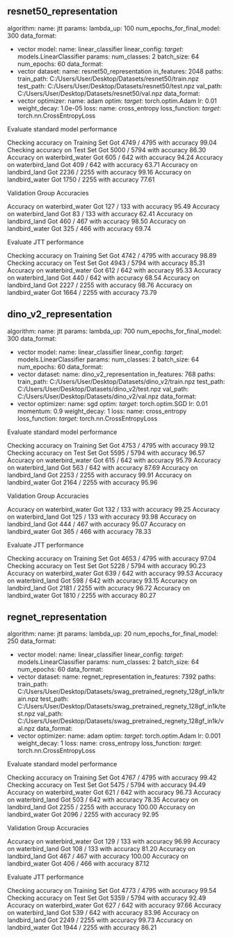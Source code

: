 ## resnet50_representation

algorithm:
  name: jtt
  params:
    lambda_up: 100
    num_epochs_for_final_model: 300
  data_format:
  - vector
model:
  name: linear_classifier
  linear_config:
    _target_: models.LinearClassifier
  params:
    num_classes: 2
    batch_size: 64
    num_epochs: 60
  data_format:
  - vector
dataset:
  name: resnet50_representation
  in_features: 2048
  paths:
    train_path: C:/Users/User/Desktop/Datasets/resnet50/train.npz
    test_path: C:/Users/User/Desktop/Datasets/resnet50/test.npz
    val_path: C:/Users/User/Desktop/Datasets/resnet50/val.npz
  data_format:
  - vector
optimizer:
  name: adam
  optim:
    _target_: torch.optim.Adam
    lr: 0.01
    weight_decay: 1.0e-05
loss:
  name: cross_entropy
  loss_function:
    _target_: torch.nn.CrossEntropyLoss

Evaluate standard model performance

Checking accuracy on Training Set
Got 4749 / 4795 with accuracy 99.04
Checking accuracy on Test Set
Got 5000 / 5794 with accuracy 86.30
Accuracy on waterbird_water
Got 605 / 642 with accuracy 94.24
Accuracy on waterbird_land
Got 409 / 642 with accuracy 63.71
Accuracy on landbird_land
Got 2236 / 2255 with accuracy 99.16
Accuracy on landbird_water
Got 1750 / 2255 with accuracy 77.61

Validation Group Accuracies

Accuracy on waterbird_water
Got 127 / 133 with accuracy 95.49
Accuracy on waterbird_land
Got 83 / 133 with accuracy 62.41
Accuracy on landbird_land
Got 460 / 467 with accuracy 98.50
Accuracy on landbird_water
Got 325 / 466 with accuracy 69.74

Evaluate JTT performance

Checking accuracy on Training Set
Got 4742 / 4795 with accuracy 98.89
Checking accuracy on Test Set
Got 4943 / 5794 with accuracy 85.31
Accuracy on waterbird_water
Got 612 / 642 with accuracy 95.33
Accuracy on waterbird_land
Got 440 / 642 with accuracy 68.54
Accuracy on landbird_land
Got 2227 / 2255 with accuracy 98.76
Accuracy on landbird_water
Got 1664 / 2255 with accuracy 73.79


## dino_v2_representation

algorithm:
  name: jtt
  params:
    lambda_up: 700
    num_epochs_for_final_model: 300
  data_format:
  - vector
model:
  name: linear_classifier
  linear_config:
    _target_: models.LinearClassifier
  params:
    num_classes: 2
    batch_size: 64
    num_epochs: 60
  data_format:
  - vector
dataset:
  name: dino_v2_representation
  in_features: 768
  paths:
    train_path: C:/Users/User/Desktop/Datasets/dino_v2/train.npz
    test_path: C:/Users/User/Desktop/Datasets/dino_v2/test.npz
    val_path: C:/Users/User/Desktop/Datasets/dino_v2/val.npz
  data_format:
  - vector
optimizer:
  name: sgd
  optim:
    _target_: torch.optim.SGD
    lr: 0.01
    momentum: 0.9
    weight_decay: 1
loss:
  name: cross_entropy
  loss_function:
    _target_: torch.nn.CrossEntropyLoss

Evaluate standard model performance

Checking accuracy on Training Set
Got 4753 / 4795 with accuracy 99.12
Checking accuracy on Test Set
Got 5595 / 5794 with accuracy 96.57
Accuracy on waterbird_water
Got 615 / 642 with accuracy 95.79
Accuracy on waterbird_land
Got 563 / 642 with accuracy 87.69
Accuracy on landbird_land
Got 2253 / 2255 with accuracy 99.91
Accuracy on landbird_water
Got 2164 / 2255 with accuracy 95.96

Validation Group Accuracies

Accuracy on waterbird_water
Got 132 / 133 with accuracy 99.25
Accuracy on waterbird_land
Got 125 / 133 with accuracy 93.98
Accuracy on landbird_land
Got 444 / 467 with accuracy 95.07
Accuracy on landbird_water
Got 365 / 466 with accuracy 78.33

Evaluate JTT performance

Checking accuracy on Training Set
Got 4653 / 4795 with accuracy 97.04
Checking accuracy on Test Set
Got 5228 / 5794 with accuracy 90.23
Accuracy on waterbird_water
Got 639 / 642 with accuracy 99.53
Accuracy on waterbird_land
Got 598 / 642 with accuracy 93.15
Accuracy on landbird_land
Got 2181 / 2255 with accuracy 96.72
Accuracy on landbird_water
Got 1810 / 2255 with accuracy 80.27


## regnet_representation

algorithm:
  name: jtt
  params:
    lambda_up: 20
    num_epochs_for_final_model: 250
  data_format:
  - vector
model:
  name: linear_classifier
  linear_config:
    _target_: models.LinearClassifier
  params:
    num_classes: 2
    batch_size: 64
    num_epochs: 60
  data_format:
  - vector
dataset:
  name: regnet_representation
  in_features: 7392
  paths:
    train_path: C:/Users/User/Desktop/Datasets/swag_pretrained_regnety_128gf_in1k/train.npz
    test_path: C:/Users/User/Desktop/Datasets/swag_pretrained_regnety_128gf_in1k/test.npz
    val_path: C:/Users/User/Desktop/Datasets/swag_pretrained_regnety_128gf_in1k/val.npz
  data_format:
  - vector
optimizer:
  name: adam
  optim:
    _target_: torch.optim.Adam
    lr: 0.001
    weight_decay: 1
loss:
  name: cross_entropy
  loss_function:
    _target_: torch.nn.CrossEntropyLoss

Evaluate standard model performance

Checking accuracy on Training Set
Got 4767 / 4795 with accuracy 99.42
Checking accuracy on Test Set
Got 5475 / 5794 with accuracy 94.49
Accuracy on waterbird_water
Got 621 / 642 with accuracy 96.73
Accuracy on waterbird_land
Got 503 / 642 with accuracy 78.35
Accuracy on landbird_land
Got 2255 / 2255 with accuracy 100.00
Accuracy on landbird_water
Got 2096 / 2255 with accuracy 92.95

Validation Group Accuracies

Accuracy on waterbird_water
Got 129 / 133 with accuracy 96.99
Accuracy on waterbird_land
Got 108 / 133 with accuracy 81.20
Accuracy on landbird_land
Got 467 / 467 with accuracy 100.00
Accuracy on landbird_water
Got 406 / 466 with accuracy 87.12

Evaluate JTT performance

Checking accuracy on Training Set
Got 4773 / 4795 with accuracy 99.54
Checking accuracy on Test Set
Got 5359 / 5794 with accuracy 92.49
Accuracy on waterbird_water
Got 627 / 642 with accuracy 97.66
Accuracy on waterbird_land
Got 539 / 642 with accuracy 83.96
Accuracy on landbird_land
Got 2249 / 2255 with accuracy 99.73
Accuracy on landbird_water
Got 1944 / 2255 with accuracy 86.21